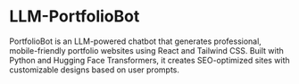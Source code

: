 # LLM-PortfolioBot
PortfolioBot is an LLM-powered chatbot that generates professional, mobile-friendly portfolio websites using React and Tailwind CSS. Built with Python and Hugging Face Transformers, it creates SEO-optimized sites with customizable designs based on user prompts.
